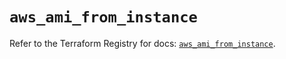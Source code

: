 # `aws_ami_from_instance`

Refer to the Terraform Registry for docs: [`aws_ami_from_instance`](https://registry.terraform.io/providers/hashicorp/aws/5.85.0/docs/resources/ami_from_instance).
